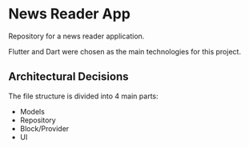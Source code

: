 # News Reader App

Repository for a news reader application.

Flutter and Dart were chosen as the main technologies for this project.
## Architectural Decisions
The file structure is divided into 4 main parts:
- Models
- Repository
- Block/Provider
- UI